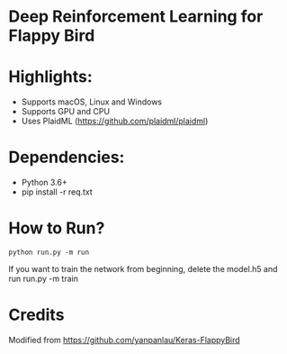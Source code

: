 # Deep Reinforcement Learning for Flappy Bird

# Highlights:
* Supports macOS, Linux and Windows
* Supports GPU and CPU
* Uses PlaidML (https://github.com/plaidml/plaidml)

# Dependencies:
* Python 3.6+
* pip install -r req.txt

# How to Run?

```
python run.py -m run
```

If you want to train the network from beginning, delete the model.h5 and run run.py -m train

# Credits
Modified from https://github.com/yanpanlau/Keras-FlappyBird

